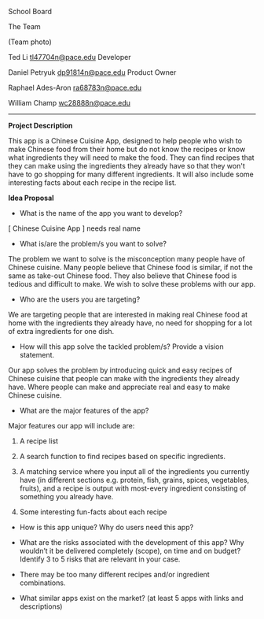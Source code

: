 School Board

The Team

(Team photo)

Ted Li
tl47704n@pace.edu
Developer

Daniel Petryuk 
dp91814n@pace.edu
Product Owner

Raphael Ades-Aron
ra68783n@pace.edu

William Champ
wc28888n@pace.edu 

***

**Project Description**
                                                                                                                                        
This app is a Chinese Cuisine App, designed to help people who wish to make Chinese food from their home but do not know the recipes or know what ingredients they will need to make the food. They can find recipes that they can make using the ingredients they already have so that they won't have to go shopping for many different ingredients.  It will also include some interesting facts about each recipe in the recipe list.

 **Idea Proposal**

* What is the name of the app you want to develop?

[ Chinese Cuisine App ] needs real name
  
* What is/are the problem/s you want to solve?

The problem we want to solve is the misconception many people have of Chinese cuisine. Many people believe that Chinese food is similar, if not the same as take-out Chinese food. They also believe that Chinese food is tedious and difficult to make. We wish to solve these problems with our app. 
 
* Who are the users you are targeting?

We are targeting people that are interested in making real Chinese food at home with the ingredients they already have, no need for shopping for a lot of extra ingredients for one dish.
 
* How will this app solve the tackled problem/s? Provide a vision statement.

Our app solves the problem by introducing quick and easy recipes of Chinese cuisine that people can make with the ingredients they already have. Where people can make and appreciate real and easy to make Chinese cuisine.
 
* What are the major features of the app?
 
Major features our app will include are: 

1. A recipe list

2. A search function to find recipes based on specific ingredients.

3. A matching service where you input all of the ingredients you currently have (in different sections e.g. protein, fish, grains, spices, vegetables, fruits), and a recipe is output with most-every ingredient consisting of something you already have. 

4. Some interesting fun-facts about each recipe

* How is this app unique? Why do users need this app?
 
* What are the risks associated with the development of this app? Why wouldn’t it be delivered completely (scope), on time and on budget? Identify 3 to 5 risks that are relevant in your case.
 - There may be too many different recipes and/or ingredient combinations.

* What similar apps exist on the market? (at least 5 apps with links and descriptions)






